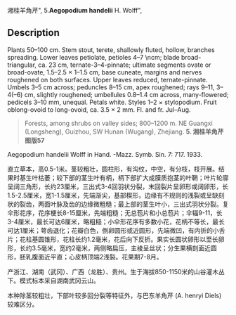湘桂羊角芹",
5.**Aegopodium handelii** H. Wolff",

## Description
Plants 50–100 cm. Stem stout, terete, shallowly fluted, hollow, branches spreading. Lower leaves petiolate, petioles 4–7  &#x0D;\ncm; blade broad-triangular, ca. 23 cm, ternate-3–4-pinnate; ultimate segments ovate or broad-ovate, 1.5–2.5 × 1–1.5 cm, base cuneate, margins and nerves roughened on both surfaces. Upper leaves reduced, ternate-pinnate. Umbels 3–5 cm across; peduncles 8–15 cm, apex roughened; rays 9–11, 3–4(–6) cm, slightly roughened; umbellules 0.8–1.4 cm across, many-flowered; pedicels 3–10 mm, unequal. Petals white. Styles 1–2 × stylopodium. Fruit oblong-ovoid to long-ovoid, ca. 3.5 × 2 mm. Fl. and fr. Jul–Aug.

> Forests, among shrubs on valley sides; 800–1200 m. NE Guangxi (Longsheng), Guizhou, SW Hunan (Wugang), Zhejiang.
**5. 湘桂羊角芹 图版57**

Aegopodium handelii Wolff in Hand. -Mazz. Symb. Sin. 7: 717. 1933.

直立草本，高0.5-1米。茎较粗壮，圆柱形，有沟纹，中空，有分枝，枝开展。结果时基生叶枯萎；较下部的茎生叶有柄，柄下部扩大成膜质抱茎的叶鞘；叶片轮廓呈阔三角形，长约23厘米，三出式3-4回羽状分裂，末回裂片呈卵形或阔卵形，长1.5-2.5厘米，宽1-1.5厘米，先端渐尖，基部楔形，边缘有不规则的浅裂或呈缺刻状的裂齿，两面叶脉及齿的边缘微粗糙；最上部的茎生叶小，三出式羽状分裂。复伞形花序，花序梗长8-15厘米，先端粗糙；无总苞片和小总苞片；伞辐9-11，长3-4厘米，最长可达6厘米，略粗糙；小伞形花序有多数小花，花柄不等长，最长可达1厘米；萼齿退化；花瓣白色，倒卵圆形或近圆形，先端微凹，有内折的小舌片；花柱基圆锥形，花柱长约1.2毫米，花后向下反折。果实长圆状卵形以至长卵形，长约3.5毫米，宽约2毫米，两侧略扁压，主棱呈丝状；分生果横剖面近圆形，胚乳腹面近平直；心皮柄顶端2浅裂。花果期7-8月。

产浙江、湖南（武冈）、广西（龙胜）、贵州。生于海拔850-1150米的山谷灌木丛下。模式标本采自湖南武冈云山。

本种除茎较粗壮，下部叶较多回分裂等特征外，与巴东羊角芹 (A. henryi Diels) 较难区分。
